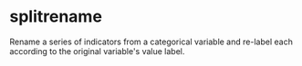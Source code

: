 # splitrename
 Rename a series of indicators from a categorical variable and re-label each according to the original variable's value label.
